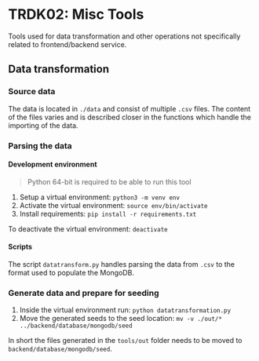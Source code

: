# TRDK02: Misc Tools

Tools used for data transformation and other operations not specifically related to frontend/backend service.

## Data transformation

### Source data

The data is located in `./data` and consist of multiple `.csv` files. The content of the files varies and is described closer in the functions which handle the importing of the data.

### Parsing the data

#### Development environment
>Python 64-bit is required to be able to run this tool
1. Setup a virtual environment: `python3 -m venv env`
2. Activate the virtual environment: `source env/bin/activate`
3. Install requirements: `pip install -r requirements.txt`

To deactivate the virtual environment: `deactivate`

#### Scripts

The script `datatransform.py` handles parsing the data from `.csv` to the format used to populate the MongoDB.

### Generate data and prepare for seeding

1. Inside the virtual environment run: `python datatransformation.py`
2. Move the generated seeds to the seed location: `mv -v ./out/* ../backend/database/mongodb/seed`

In short the files generated in the `tools/out` folder needs to be moved to `backend/database/mongodb/seed`.
